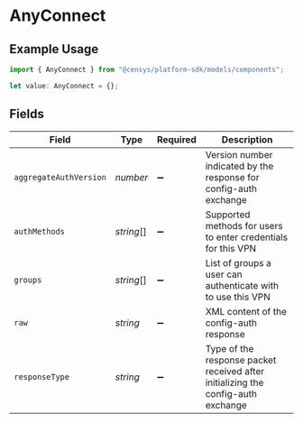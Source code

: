 # AnyConnect

## Example Usage

```typescript
import { AnyConnect } from "@censys/platform-sdk/models/components";

let value: AnyConnect = {};
```

## Fields

| Field                                                                            | Type                                                                             | Required                                                                         | Description                                                                      |
| -------------------------------------------------------------------------------- | -------------------------------------------------------------------------------- | -------------------------------------------------------------------------------- | -------------------------------------------------------------------------------- |
| `aggregateAuthVersion`                                                           | *number*                                                                         | :heavy_minus_sign:                                                               | Version number indicated by the response for config-auth exchange                |
| `authMethods`                                                                    | *string*[]                                                                       | :heavy_minus_sign:                                                               | Supported methods for users to enter credentials for this VPN                    |
| `groups`                                                                         | *string*[]                                                                       | :heavy_minus_sign:                                                               | List of groups a user can authenticate with to use this VPN                      |
| `raw`                                                                            | *string*                                                                         | :heavy_minus_sign:                                                               | XML content of the config-auth response                                          |
| `responseType`                                                                   | *string*                                                                         | :heavy_minus_sign:                                                               | Type of the response packet received after initializing the config-auth exchange |